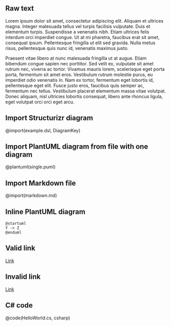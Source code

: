 ## Raw text

Lorem ipsum dolor sit amet, consectetur adipiscing elit. Aliquam et ultrices magna. Integer malesuada tellus vel turpis facilisis vulputate. Duis et elementum turpis. Suspendisse a venenatis nibh. Etiam ultrices felis interdum orci imperdiet congue. Ut at mi pharetra, faucibus erat sit amet, consequat ipsum. Pellentesque fringilla ut elit sed gravida. Nulla metus risus, pellentesque quis nunc id, venenatis maximus justo.

Praesent vitae libero at nunc malesuada fringilla ut at augue. Etiam bibendum congue sapien nec porttitor. Sed velit ex, vulputate sit amet rutrum nec, viverra ac tortor. Vivamus mauris lorem, scelerisque eget porta porta, fermentum sit amet eros. Vestibulum rutrum molestie purus, eu imperdiet odio venenatis in. Nam ex tortor, fermentum eget lobortis id, pellentesque eget elit. Fusce justo eros, faucibus quis semper ac, fermentum nec tellus. Vestibulum placerat elementum massa vitae volutpat. Donec aliquam, nisl ultricies lobortis consequat, libero ante rhoncus ligula, eget volutpat orci orci eget arcu.

## Import Structurizr diagram

@import(example.dsl, DiagramKey)

## Import PlantUML diagram from file with one diagram

@plantuml(single.puml)

## Import Markdown file

@import(markdown.md)

## Inline PlantUML diagram

```plantuml
@startuml
Y -> Z
@enduml
```

## Valid link

[Link](https://www.onet.pl)

## Invalid link

[Link](invalid-link.md)

## C# code

@code(HelloWorld.cs, csharp)
